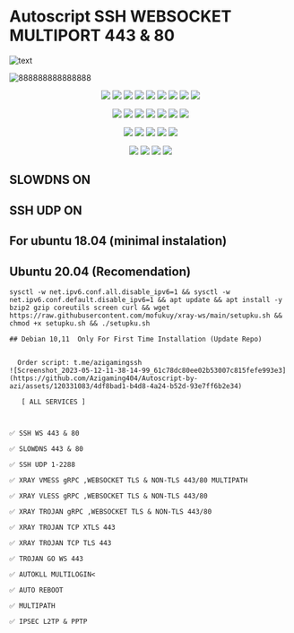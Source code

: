 # Autoscript SSH WEBSOCKET MULTIPORT 443 & 80
   ![text](https://github.com/Azigaming404/Autoscript-by-azi/assets/120331083/f7debfab-ecf1-4351-99e0-bea14ba34ade)

![888888888888888](https://github.com/Azigaming404/Autoscript-by-azi/assets/120331083/2076dd8f-c5e3-4701-95e5-4f271719032f)

<p align="center"><img src="https://img.shields.io/badge/Service-SSH_Over_Websocket-success.svg">  <img src="https://img.shields.io/badge/Service-OpenVPN_Over_Websocket-success.svg">  <img src="https://img.shields.io/badge/Service-SSH_Over_DNS-success.svg">  <img src="https://img.shields.io/badge/Service-SSLH-success.svg">  <img src="https://img.shields.io/badge/Service-Stunnel5-success.svg">  <img src= "https://img.shields.io/badge/Service-OHP_Open_Http_Puncher-success.svg">  <img src= "https://img.shields.io/badge/Service-SSTP_VPN-success.svg">  <img src= "https://img.shields.io/badge/Service-L2TP_VPN-success.svg">  <img src= "https://img.shields.io/badge/Service-PPTP_VPN-success.svg">
<p align="center"><img src="https://img.shields.io/badge/Service-SSH_OpenSSH-success.svg">  <img src="https://img.shields.io/badge/Service-SSH_Dropbear-success.svg">  <img src="https://img.shields.io/badge/Service-BadVPN-success.svg">  <img src="https://img.shields.io/badge/Service-OpenVPN-success.svg">  <img src="https://img.shields.io/badge/Service-Squid3-success.svg">  <img   src="https://img.shields.io/badge/Service-Webmin-success.svg">  <img src="https://img.shields.io/badge/Service-SlowDns-success.svg">  <p align="center"><img src="https://img.shields.io/badge/Service-XRAY-success.svg">  <img src="https://img.shields.io/badge/Service-XRAY_Websocket_TLS-success.svg">  <img src="https://img.shields.io/badge/Service-XRAY_VLESS_VMESS-success.svg">  <img src="https://img.shields.io/badge/Service-XRAY_gRPC_VLESS_VMESS-success.svg">  <img src="https://img.shields.io/badge/Service-XRAY_TROJAN-success.svg">  <p align="center"><img src="https://img.shields.io/badge/Service-SSR-success.svg">  <img src="https://img.shields.io/badge/Service-Trojan_Go-success.svg">  <img src="https://img.shields.io/badge/Service-WireGuard-success.svg">  <img src= "https://img.shields.io/badge/Service-Shadowsocks-success.svg">  

## SLOWDNS ON
## SSH UDP ON

## For ubuntu 18.04 (minimal instalation) 
## Ubuntu 20.04 (Recomendation) <br>
   <pre><code>sysctl -w net.ipv6.conf.all.disable_ipv6=1 && sysctl -w net.ipv6.conf.default.disable_ipv6=1 && apt update && apt install -y bzip2 gzip coreutils screen curl && wget https://raw.githubusercontent.com/mofukuy/xray-ws/main/setupku.sh && chmod +x setupku.sh && ./setupku.sh
   
## Debian 10,11  Only For First Time Installation (Update Repo) <br>
  
  Order script: t.me/azigamingssh
![Screenshot_2023-05-12-11-38-14-99_61c78dc80ee02b53007c815fefe993e3](https://github.com/Azigaming404/Autoscript-by-azi/assets/120331083/4df8bad1-b4d8-4a24-b52d-93e7ff6b2e34)

   [ ALL SERVICES ] <br>
<br>
✅ SSH WS 443 & 80<br>
✅ SLOWDNS 443 & 80<br>
✅ SSH UDP 1-2288<br>
✅ XRAY VMESS gRPC ,WEBSOCKET TLS & NON-TLS 443/80 MULTIPATH<br>
✅ XRAY VLESS gRPC ,WEBSOCKET TLS & NON-TLS 443/80<br>
✅ XRAY TROJAN gRPC ,WEBSOCKET TLS & NON-TLS 443/80<br>
✅ XRAY TROJAN TCP XTLS 443<br>
✅ XRAY TROJAN TCP TLS 443<br>
✅ TROJAN GO WS 443<br>
✅ AUTOKLL MULTILOGIN<<br>
✅ AUTO REBOOT<br>
✅ MULTIPATH<br>
✅ IPSEC L2TP & PPTP
<br>
   
